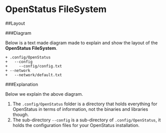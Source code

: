OpenStatus FileSystem
====

##Layout

###Diagram

Below is a text made diagram made to explain and show the layout of the **OpenStatus FileSystem**.

````
+ .config/OpenStatus
+   --config
+     --config/config.txt
+ --network
+   --network/default.txt
````

###Explanation

Below we explain the above diagram.

1. The `.config/OpenStatus` folder is a directory that holds everything for OpenStatus in terms of information, not the binaries and libraries though.
2. The sub-directory `--config` is a sub-directory of `.config/OpenStatus`, it holds the configuration files for your OpenStatus installation.

